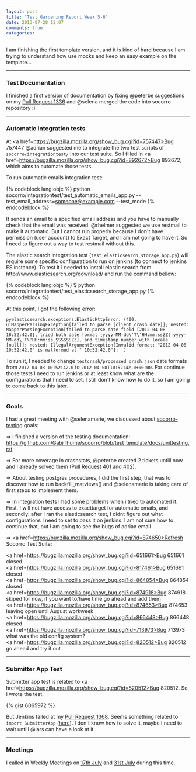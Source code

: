 ```yaml
---
layout: post
title: "Test Gardening Report Week 5-6"
date: 2013-07-28 12:07
comments: true
categories: 
---
```


I am finishing the first template version, and it is kind of hard because I am trying to understand how use mocks and keep an easy example on the template...
***

### Test Documentation

I finished a first version of documentation by fixing @peterbe suggestions on my <a href=https://github.com/mozilla/socorro/pull/1336>Pull Request 1336</a> and @selena merged the code into socorro repository :)

<!-- more -->

***

### Automatic integration tests

At <a href=https://bugzilla.mozilla.org/show_bug.cgi?id=757447>Bug 757447</a> @adrian suggested me to integrate the two test scripts of ``socorro/integrationtest/`` into our test suite. So I filled in <a href=https://bugzilla.mozilla.org/show_bug.cgi?id=892672>Bug 892672</a>, which aims to automate those tests. 

To run automatic emails integration test:

{% codeblock lang:objc %}
python socorro/integrationtest/test_automatic_emails_app.py --test_email_address=someone@example.com --test_mode
{% endcodeblock %}

It sends an email to a specified email address and you have to manually check that the email was received. @rhelmer suggested we use restmail to make it automatic. But I cannot run properly because I don't have permission (user account) to Exact Target, and I am not going to have it. So I need to figure out a way to test restmail without this.

The elastic search integration test (``test_elasticsearch_storage_app.py``) will require some specific configuration to run on jenkins (to connect to jenkins ES instance). To test it I needed to install elastic search from <a href=http://www.elasticsearch.org/download/>http://www.elasticsearch.org/download/</a> and run the command bellow:

{% codeblock lang:objc %}
$ python socorro/integrationtest/test_elasticsearch_storage_app.py
{% endcodeblock %}

At this point, I got the following error:

``pyelasticsearch.exceptions.ElasticHttpError: (400, u'MapperParsingException[failed to parse [client_crash_date]]; nested: MapperParsingException[failed to parse date field [2012-04-08 10:52:42.0], tried both date format [yyyy-MM-dd\'T\'HH:mm:ssZZ||yyyy-MM-dd\'T\'HH:mm:ss.SSSSSSZZ], and timestamp number with locale [null]]; nested: IllegalArgumentException[Invalid format: "2012-04-08 10:52:42.0" is malformed at " 10:52:42.0"]; ')``

To run it, I needed to change ``testcrash/processed_crash.json`` date formats from ``2012-04-08 10:52:42.0`` to ``2012-04-08T10:52:42.0+00:00``. For continue those tests I need to run jenkins or at least know what are the configurations that I need to set. I still don't know how to do it, so I am going to come back to this later.

***

### Goals

I had a great meeting with @selenamarie, we discussed about <a href=https://etherpad.mozilla.org/socorro-testing>socorro-testing</a> goals:

=> I finished a version of the testing documentation: <a href=https://github.com/GabiThume/socorro/blob/test_template/docs/unittesting.rst>https://github.com/GabiThume/socorro/blob/test_template/docs/unittesting.rst</a>

=> For more coverage in crashstats, @peterbe created 2 tickets untill now and I already solved them (Pull Request <a href=https://github.com/mozilla/socorro-crashstats/pull/401>401</a> and <a href=https://github.com/mozilla/socorro-crashstats/pull/402>402</a>).

=> About testing postgres procedures, I did the first step, that was to discover how to run backfill_matviews() and @selenamarie is taking care of first steps to implement them.

=> In integration tests I had some problems when i tried to automated it. First, I will not have access to exacttarget for automatic emails, and secondly: after I ran the elasticsearch test, I didnt figure out what configurations I need to set to pass it on jenkins. I am not sure how to continue that, but I am going to see the bugs of  adrian email

=> <a href=https://bugzilla.mozilla.org/show_bug.cgi?id=874650>Refresh Socorro Test Suite</a>:

<a href=https://bugzilla.mozilla.org/show_bug.cgi?id=651661>Bug 651661</a> closed   
<a href=https://bugzilla.mozilla.org/show_bug.cgi?id=817461>Bug 651661</a> closed    
<a href=https://bugzilla.mozilla.org/show_bug.cgi?id=864854>Bug 864854</a> closed    
<a href=https://bugzilla.mozilla.org/show_bug.cgi?id=874918>Bug 874918</a> skiped for now, if you want to/have time go ahead and add them    
<a href=https://bugzilla.mozilla.org/show_bug.cgi?id=874653>Bug 874653</a> leaving open until August workweek     
<a href=https://bugzilla.mozilla.org/show_bug.cgi?id=866448>Bug 866448</a> closed     
<a href=https://bugzilla.mozilla.org/show_bug.cgi?id=713973>Bug 713973</a> what was the old config system?    
<a href=https://bugzilla.mozilla.org/show_bug.cgi?id=820512>Bug 820512</a> go ahead and try it out   


***

### Submitter App Test

Submitter app test is related to <a href=https://bugzilla.mozilla.org/show_bug.cgi?id=820512>Bug 820512</a>. So I wrote the test:

{% gist 6065972 %}

But Jenkins failed at my <a href=https://github.com/mozilla/socorro/pull/1368>Pull Request 1368</a>. Seems something related to ``import SubmitterApp`` (<a href=https://github.com/mozilla/socorro/pull/1368#issuecomment-21886102>here</a>). I don't know how to solve it, maybe I need to wait untill @lars can have a look at it. 

***

### Meetings

I called in Weekly Meetings on <a href=https://wiki.mozilla.org/Breakpad/Status_Meetings/2013-July-17>17th July</a> and <a href=https://wiki.mozilla.org/Breakpad/Status_Meetings/2013-July-31>31st July</a> during this time.